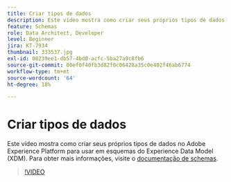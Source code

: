 ```yaml
---
title: Criar tipos de dados
description: Este vídeo mostra como criar seus próprios tipos de dados no Adobe Experience Platform para usar em esquemas do Experience Data Model (XDM).
feature: Schemas
role: Data Architect, Developer
level: Beginner
jira: KT-7934
thumbnail: 333537.jpg
exl-id: 00239ee1-db57-4bd0-acfc-5ba27a9c8fb6
source-git-commit: 00ef0f40fb3d82f0c06428a35c0e402f46ab6774
workflow-type: tm+mt
source-wordcount: '64'
ht-degree: 18%

---
```


# Criar tipos de dados

Este vídeo mostra como criar seus próprios tipos de dados no Adobe Experience Platform para usar em esquemas do Experience Data Model (XDM). Para obter mais informações, visite o [documentação de schemas](https://experienceleague.adobe.com/docs/experience-platform/xdm/home.html?lang=pt-BR).

>[!VIDEO](https://video.tv.adobe.com/v/333537?learn=on)
